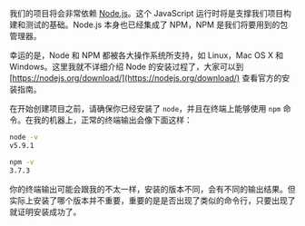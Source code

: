 我们的项目将会非常依赖 [Node.js](http://nodejs.org)。这个 JavaScript 运行时将是支撑我们项目构建和测试的基础。Node.js 本身也已经集成了 NPM，NPM 是我们将要用到的包管理器。

幸运的是，Node 和 NPM 都被各大操作系统所支持，如 Linux，Mac OS X 和 Windows。这里我就不详细介绍 Node 的安装过程了，大家可以到 [https://nodejs.org/download/](https://nodejs.org/download/) 查看官方的安装指南。

在开始创建项目之前，请确保你已经安装了 `node`，并且在终端上能够使用 `npm` 命令。在我的机器上，正常的终端输出会像下面这样：

```bash
node -v
v5.9.1

npm -v 
3.7.3
```

你的终端输出可能会跟我的不太一样，安装的版本不同，会有不同的输出结果。但实际上安装了哪个版本并不重要，重要的是是否出现了类似的命令行，只要出现了就证明安装成功了。